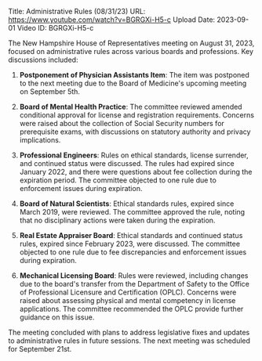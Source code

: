 Title: Administrative Rules (08/31/23)
URL: https://www.youtube.com/watch?v=BGRGXi-H5-c
Upload Date: 2023-09-01
Video ID: BGRGXi-H5-c

The New Hampshire House of Representatives meeting on August 31, 2023, focused on administrative rules across various boards and professions. Key discussions included:

1. **Postponement of Physician Assistants Item**: The item was postponed to the next meeting due to the Board of Medicine's upcoming meeting on September 5th.

2. **Board of Mental Health Practice**: The committee reviewed amended conditional approval for license and registration requirements. Concerns were raised about the collection of Social Security numbers for prerequisite exams, with discussions on statutory authority and privacy implications.

3. **Professional Engineers**: Rules on ethical standards, license surrender, and continued status were discussed. The rules had expired since January 2022, and there were questions about fee collection during the expiration period. The committee objected to one rule due to enforcement issues during expiration.

4. **Board of Natural Scientists**: Ethical standards rules, expired since March 2019, were reviewed. The committee approved the rule, noting that no disciplinary actions were taken during the expiration.

5. **Real Estate Appraiser Board**: Ethical standards and continued status rules, expired since February 2023, were discussed. The committee objected to one rule due to fee discrepancies and enforcement issues during expiration.

6. **Mechanical Licensing Board**: Rules were reviewed, including changes due to the board's transfer from the Department of Safety to the Office of Professional Licensure and Certification (OPLC). Concerns were raised about assessing physical and mental competency in license applications. The committee recommended the OPLC provide further guidance on this issue.

The meeting concluded with plans to address legislative fixes and updates to administrative rules in future sessions. The next meeting was scheduled for September 21st.